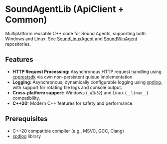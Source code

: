 # SoundAgentLib (ApiClient + Common)

Multiplatform reusable C++ code for Sound Agents, supporting both Windows and Linux.
See [SoundLinuxAgent](https://github.com/eduarddanziger/SoundLinuxAgent.git) and [SoundWinAgent](https://github.com/eduarddanziger/SoundWinAgent.git) repositories.


## Features

- **HTTP Request Processing:** Asynchronous HTTP request handling using [cpprestsdk](https://github.com/microsoft/cpprestsdk) via own non-persistent quieue implementation.
- **Logging:** Asynchronous, dynamically configurable logging using [spdlog](https://github.com/gabime/spdlog), with support for rotating file logs and console output.
- **Cross-platform support:** Windows (`_WIN32`) and Linux (`__linux__`) compatibility.
- **C++20:** Modern C++ features for safety and performance.

## Prerequisites

- C++20 compatible compiler (e.g., MSVC, GCC, Clang)
- [spdlog](https://github.com/gabime/spdlog) library

